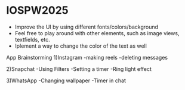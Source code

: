 # IOSPW2025
- Improve the UI by using different fonts/colors/background
- Feel free to play around with other elements, such as image views, textfields, etc.
- Iplement a way to change the color of the text as well

App Brainstorming
1)Instagram
-making reels
-deleting messages

2)Snapchat
 -Using Filters
 -Setting a timer 
-Ring light effect

3)WhatsApp
-Changing wallpaper
-Timer in chat
